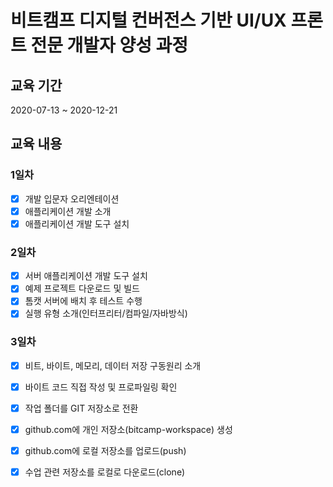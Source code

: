 # 비트캠프 디지털 컨버전스 기반 UI/UX 프론트 전문 개발자 양성 과정

## 교육 기간
2020-07-13 ~ 2020-12-21

## 교육 내용

### 1일차
- [x] 개발 입문자 오리엔테이션
- [x] 애플리케이션 개발 소개
- [x] 애플리케이션 개발 도구 설치

### 2일차
- [x] 서버 애플리케이션 개발 도구 설치
- [x] 예제 프로젝트 다운로드 및 빌드
- [x] 톰캣 서버에 배치 후 테스트 수행
- [x] 실행 유형 소개(인터프리터/컴파일/자바방식)

### 3일차
- [x] 비트, 바이트, 메모리, 데이터 저장 구동원리 소개
- [x] 바이트 코드 직접 작성 및 프로파일링 확인
- [x] 작업 폴더를 GIT 저장소로 전환
- [x] github.com에 개인 저장소(bitcamp-workspace) 생성
- [x] github.com에 로컬 저장소를 업로드(push)
- [x] 수업 관련 저장소를 로컬로 다운로드(clone)

